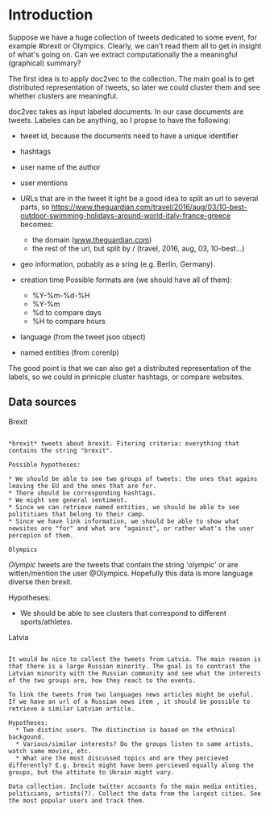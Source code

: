 Introduction
============

Suppose we have a huge collection of tweets dedicated to some event, for example #brexit or Olympics. Clearly, we can't read them all to get in insight of what's going on. Can we extract computationally the a meaningful (graphical) summary?

The first idea is to apply doc2vec to the collection. The main goal is to get distributed representation of tweets, so later we could cluster them and see whether clusters are meaningful.

doc2vec takes as input labeled documents. In our case documents are tweets. Labeles can be anything, so I propse to have the following:

* tweet id, because the documents need to have a unique identifier
* hashtags
* user name of the author
* user mentions
* URLs that are in the tweet
  It ight be a good idea to split an url to several parts, so https://www.theguardian.com/travel/2016/aug/03/10-best-outdoor-swimming-holidays-around-world-italy-france-greece becomes:

  * the domain (www.theguardian.com)
  * the rest of the url, but split by / (travel, 2016, aug, 03, 10-best...)
* geo information, pobably as a sring (e.g. Berlin, Germany).
* creation time
  Possible formats are (we should have all of them):
  * %Y-%m-%d-%H
  * %Y-%m
  * %d to compare days
  * %H to compare hours
* language (from the tweet json object)
* named entities (from corenlp)

The good point is that we can also get a distributed representation of the labels, so we could in prinicple cluster hashtags, or compare websites.

Data sources
------------

Brexit
~~~~~~

*brexit* tweets about brexit. Fitering criteria: everything that contains the string "brexit".

Possible hypotheses:

* We should be able to see two groups of tweets: the ones that agains leaving the EU and the ones that are for.
* There should be corresponding hashtags.
* We might see general sentiment.
* Since we can retrieve named entities, we should be able to see polititians that belong to their camp.
* Since we have link information, we should be able to show what newsites are "for" and what are "against", or rather what's the user percepion of them.

Olympics
~~~~~~~~

*Olympic* tweets are the tweets that contain the string 'olympic' or are witten/mention the user @Olympics. Hopefully this data is more language diverse then brexit.

Hypotheses:

* We should be able to see clusters that correspond to different sports/athletes.

Latvia
~~~~~~

It would be nice to collect the tweets from Latvia. The main reason is that there is a large Russian minority. The goal is to contrast the Latvian minority with the Russian community and see what the interests of the two groups are, how they react to the events.

To link the tweets from two languages news articles might be useful. If we have an url of a Russian news item , it should be possible to retrieve a similar Latvian article.

Hypotheses:
  * Two distinc users. The distinction is based on the ethnical backgound.
  * Various/similar interests? Do the groups listen to same artists, watch same movies, etc.
  * What are the most discussed topics and are they percieved differently? E.g. brexit might have been percieved equally along the groups, but the attitute to Ukrain might vary.

Data collection. Include twitter accounts fo the main media entities, politicians, artists(?). Collect the data from the largest cities. See the most popular users and track them.
